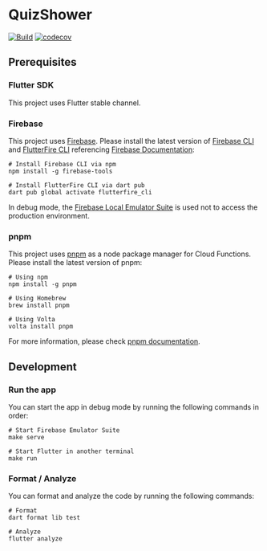 # QuizShower

[![Build](https://github.com/code-syncers/quiz-shower/actions/workflows/build.yml/badge.svg)](https://github.com/code-syncers/quiz-shower/actions/workflows/build.yml)
[![codecov](https://codecov.io/gh/code-syncers/quiz-shower/graph/badge.svg?token=A2U6OFN6E0)](https://codecov.io/gh/code-syncers/quiz-shower)

## Prerequisites

### Flutter SDK

This project uses Flutter stable channel.

### Firebase

This project uses [Firebase](https://firebase.google.com). Please
install the latest version of [Firebase CLI](https://github.com/firebase/firebase-tools)
and [FlutterFire CLI](https://github.com/invertase/flutterfire_cli)
referencing [Firebase Documentation](https://firebase.google.com/docs/flutter/setup):

```shell
# Install Firebase CLI via npm
npm install -g firebase-tools

# Install FlutterFire CLI via dart pub
dart pub global activate flutterfire_cli
```

In debug mode, the [Firebase Local Emulator Suite](https://firebase.google.com/docs/emulator-suite) is used not to access the production environment.

### pnpm

This project uses [pnpm](https://pnpm.io) as a node package manager for Cloud Functions. Please install the latest version of pnpm:

```shell
# Using npm
npm install -g pnpm

# Using Homebrew
brew install pnpm

# Using Volta
volta install pnpm
```

For more information, please check [pnpm documentation](https://pnpm.io/installation).

## Development

### Run the app

You can start the app in debug mode by running the following commands in order:

```shell
# Start Firebase Emulator Suite
make serve

# Start Flutter in another terminal
make run
```

### Format / Analyze

You can format and analyze the code by running the following commands:

```shell
# Format
dart format lib test

# Analyze
flutter analyze
```
